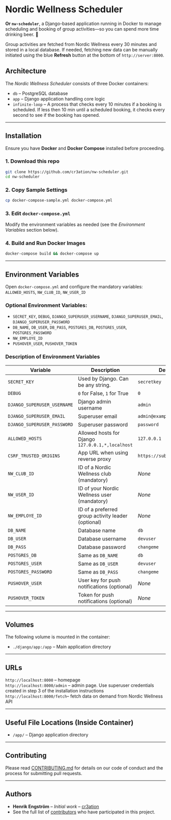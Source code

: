 # Nordic Wellness Scheduler

**Or `nw-scheduler`**, a Django-based application running in Docker to manage scheduling and booking of group activities—so you can spend more time drinking beer. 🍻

Group activities are fetched from Nordic Wellness every 30 minutes and stored in a local database. If needed, fetching new data can be manually initiated using the blue **Refresh** button at the bottom of `http://server:8000`.

## **Architecture**
The *Nordic Wellness Scheduler* consists of three Docker containers:

- `db` – PostgreSQL database  
- `app` – Django application handling core logic  
- `infinite-loop` – A process that checks every 10 minutes if a booking is scheduled. If less then 10 min until a scheduled booking, it checks every second to see if the booking has opened.

---

## **Installation**
Ensure you have **Docker** and **Docker Compose** installed before proceeding.

### **1. Download this repo**
```sh
git clone https://github.com/cr3ation/nw-scheduler.git
cd nw-scheduler
```

### **2. Copy Sample Settings**
```sh
cp docker-compose-sample.yml docker-compose.yml
```

### **3. Edit `docker-compose.yml`**
Modify the environment variables as needed (see the *Environment Variables* section below).

### **4. Build and Run Docker Images**
```sh
docker-compose build && docker-compose up
```

---

## **Environment Variables**
Open `docker-compose.yml` and configure the mandatory variables:  
`ALLOWED_HOSTS`, `NW_CLUB_ID`, `NW_USER_ID`

### **Optional Environment Variables:**
- `SECRET_KEY`, `DEBUG`, `DJANGO_SUPERUSER_USERNAME`, `DJANGO_SUPERUSER_EMAIL`, `DJANGO_SUPERUSER_PASSWORD`
- `DB_NAME`, `DB_USER`, `DB_PASS`, `POSTGRES_DB`, `POSTGRES_USER`, `POSTGRES_PASSWORD`
- `NW_EMPLOYE_ID`
- `PUSHOVER_USER`, `PUSHOVER_TOKEN`

### **Description of Environment Variables**
| Variable                      | Description | Default Value |
|--------------------------------|-------------|--------------|
| `SECRET_KEY`                  | Used by Django. Can be any string. | `secretkey` |
| `DEBUG`                       | `0` for False, `1` for True | `0` |
| `DJANGO_SUPERUSER_USERNAME`    | Django admin username | `admin` |
| `DJANGO_SUPERUSER_EMAIL`       | Superuser email | `admin@example.com` |
| `DJANGO_SUPERUSER_PASSWORD`    | Superuser password | `password` |
| `ALLOWED_HOSTS`                | Allowed hosts for Django `127.0.0.1,*,localhost` | `127.0.0.1` |
| `CSRF_TRUSTED_ORIGINS`         | App URL when using reverse proxy | `https://subdomain.example.com` |
| `NW_CLUB_ID`                   | ID of a Nordic Wellness club (mandatory) | _None_ |
| `NW_USER_ID`                   | ID of your Nordic Wellness user (mandatory) | _None_ |
| `NW_EMPLOYE_ID`                | ID of a preferred group activity leader (optional) | _None_ |
| `DB_NAME`                      | Database name | `db` |
| `DB_USER`                      | Database username | `devuser` |
| `DB_PASS`                      | Database password | `changeme` |
| `POSTGRES_DB`                  | Same as `DB_NAME` | `db` |
| `POSTGRES_USER`                | Same as `DB_USER` | `devuser` |
| `POSTGRES_PASSWORD`            | Same as `DB_PASS` | `changeme` |
| `PUSHOVER_USER`                | User key for push notifications (optional) | _None_ |
| `PUSHOVER_TOKEN`               | Token for push notifications (optional) | _None_ |

---

## **Volumes**
The following volume is mounted in the container:

- `./django/app:/app` – Main application directory

---

## **URLs**
`http://localhost:8000` – homepage  
`http://localhost:8000/admin` – admin page. Use superuser credentials created in step 3 of the installation instructions  
`http://localhost:8000/fetch`– fetch data on demand from Nordic Wellness API  

---

## **Useful File Locations (Inside Container)**
- `/app/` – Django application directory

---

## **Contributing**
Please read [CONTRIBUTING.md](CONTRIBUTING.md) for details on our code of conduct and the process for submitting pull requests.

---

## **Authors**
- **Henrik Engström** – *Initial work* – [cr3ation](https://github.com/cr3ation)
- See the full list of [contributors](https://github.com/cr3ation/epidemic-sound/contributors) who have participated in this project.
